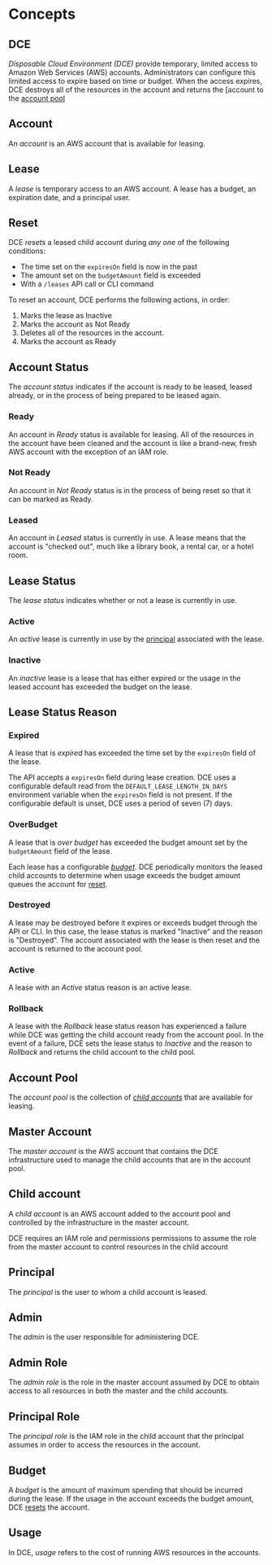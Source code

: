 # Concepts

## DCE

_Disposable Cloud Environment (DCE)_ provide temporary, limited access to Amazon Web 
Services (AWS) accounts. Administrators can configure this limited access to expire based on time or budget. When the access expires, DCE destroys all of the resources in the account and returns the [account to the [account pool](#account-pool)

## Account
An _account_ is an AWS account that is available for leasing.

## Lease
A _lease_ is temporary access to an AWS account. A lease has a budget,
an expiration date, and a principal user.

## Reset

DCE _resets_ a leased child account during _any one_ of the following conditions:

* The time set on the `expiresOn` field is now in the past
* The amount set on the `budgetAmount` field is exceeded
* With a `/leases` API call or CLI command

To reset an account, DCE performs the following actions, in order:

1. Marks the lease as Inactive
1. Marks the account as Not Ready
1. Deletes all of the resources in the account.
1. Marks the account as Ready


## Account Status
The _account status_ indicates if the account is ready to be leased, leased
already, or in the process of being prepared to be leased again.

### Ready
An account in _Ready_ status is available for leasing. All of the resources
in the account have been cleaned and the account is like a brand-new, fresh
AWS account with the exception of an IAM role.

### Not Ready
An account in _Not Ready_ status is in the process of being reset
so that it can be marked as Ready. 

### Leased
An account in _Leased_ status is currently in use. A lease means
that the account is "checked out", much like a library book, a rental car, 
or a hotel room. 

## Lease Status

The _lease status_ indicates whether or not a lease is currently in use.

### Active
An _active_ lease is currently in use by the [principal](#principal) associated 
with the lease.

### Inactive
An _inactive_ lease is a lease that has either expired or the usage in the 
leased account has exceeded the budget on the lease.

## Lease Status Reason

### Expired

A lease that is _expired_ has exceeded the time set by the `expiresOn` field
of the lease. 

The API accepts a `expiresOn` field during lease creation.
DCE uses a configurable default read from the `DEFAULT_LEASE_LENGTH_IN_DAYS` environment variable when the `expiresOn` field is not present. If 
the configurable default is unset, DCE uses a period of seven (7) days.

### OverBudget

A lease that is _over budget_ has exceeded the budget amount set
by the `budgetAmount` field of the lease.

Each lease has a configurable _[budget](#budget)_. DCE periodically
monitors the leased child accounts to determine when usage exceeds 
the budget amount queues the account for [reset](#reset).

### Destroyed

A lease may be destroyed before it expires or exceeds budget through 
the API or CLI. In this case, the lease status is marked "Inactive" and the 
reason is "Destroyed". The account associated with the lease is then
reset and the account is returned to the account pool.

### Active

A lease with an _Active_ status reason is an active lease.

### Rollback

A lease with the _Rollback_ lease status reason has experienced a failure
while DCE was getting the child account ready from the account pool. In the
event of a failure, DCE sets the lease status to _Inactive_ and the reason 
to _Rollback_ and returns the child account to the child pool.

## Account Pool

The _account pool_ is the collection of [_child accounts_](#child-account) that
are available for leasing.

## Master Account

The _master account_ is the AWS account that contains the DCE infrastructure
used to manage the child accounts that are in the account pool. 

## Child account

A _child account_ is an AWS account added to the account pool and 
controlled by the infrastructure in the master account. 

DCE requires an IAM role and permissions permissions to assume the role from 
the master account to control resources in the child account

## Principal

The _principal_ is the user to whom a child account is leased.

## Admin

The _admin_ is the user responsible for administering DCE.

## Admin Role

The _admin role_ is the role in the master account assumed by DCE to obtain
access to all resources in both the master and the child accounts.

## Principal Role

The _principal role_ is the IAM role in the child account that the 
principal assumes in order to access the resources in the account.

## Budget

A _budget_ is the amount of maximum spending that should be incurred during the lease. 
If the usage in the account exceeds the budget amount, DCE [resets](#reset) the 
account. 

## Usage

In DCE, _usage_ refers to the cost of running AWS resources in the accounts. 
